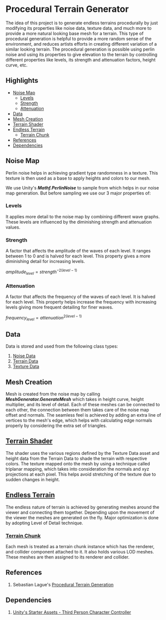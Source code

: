 # Procedural Terrain Generator

The idea of this project is to generate endless terrains procedurally by just modifying its properties like noise data, texture data, and much more to provide a more natural looking base mesh for a terrain. This type of procedural generation is helpful to provide a more random sense of the environment, and reduces artists efforts in creating different variation of a similar looking terrain. The procedural generation is possible using perlin noise and using its properties to give elevation to the terrain by controlling different properties like levels, its strength and attenuation factors, height curve, etc.

## Highlights
+ [Noise Map](#noise-map)
  + [Levels](#levels)
  + [Strength](#strength)
  + [Attenuation](#attenuation)
+ [Data](#data)
+ [Mesh Creation](#mesh-creation)
+ [Terrain Shader](#terrain-shader)
+ [Endless Terrain](#endless-terrain)
  + [Terrain Chunk](#terrain-chunk)
+ [References](#references)
+ [Dependencies](#dependencies)

## Noise Map
Perlin noise helps in achieving gradient type randomness in a texture. This texture is then used as a base to apply heights and colors to our mesh.

We use Unity's ***Mathf.PerlinNoise*** to sample from which helps in our noise map generation. But before sampling we use our 3 major properties of:

### Levels
It applies more detail to the noise map by combining different wave graphs. These levels are influenced by the diminishing strength and attenuation values.

### Strength
A factor that affects the amplitude of the waves of each level. It ranges between 1 to 0 and is halved for each level. This property gives a more diminishing detail for increasing levels.

$amplitude_{level} = strength^{-2({level}-1)}$

### Attenuation
A factor that affects the frequency of the waves of each level. It is halved for each level. This property helps increase the frequency with increasing levels giving more frequent detailing for finer waves.

$frequency_{level} = attenuation^{2({level}-1)}$

## Data
Data is stored and used from the following class types:
1. [Noise Data](Assets/Scripts/Data/NoiseData.cs)
2. [Terrain Data](Assets/Scripts/Data/TerrainData.cs)
3. [Texture Data](Assets/Scripts/Data/TextureData.cs)

## Mesh Creation
Mesh is created from the noise map by calling ***MeshGenerator.GenerateMesh*** which takes in height curve, height multiplier, and its level of detail. Each of these meshes can be connected to each other, the connection between them takes care of the noise map offset and normals. The seamless feel is achieved by adding an extra line of vertices to the mesh's edge, which helps with calculating edge normals properly by considering the extra set of triangles.

## [Terrain Shader](Assets/Shaders/Terrain.shader)
The shader uses the various regions defined by the Texture Data asset and height data from the Terrain Data to shade the terrain with respective colors. The texture mapped onto the mesh by using a technique called triplanar mapping, which takes into consideration the normals and xyz projections at each pixel. This helps avoid stretching of the texture due to sudden changes in height.

## [Endless Terrain](Assets/Scripts/EndlessTerrain.cs)
The endless nature of terrain is achieved by generating meshes around the viewer and connecting them together. Depending upon the movement of the viewer the meshes are generated on the fly. Major optimization is done by adopting Level of Detail technique. 

### [Terrain Chunk](Assets/Scripts/TerrainChunk.cs)
Each mesh is treated as a terrain chunk instance which has the renderer, and collider component attached to it. It also holds various LOD meshes. These meshes are then assigned to its renderer and collider.

## References
1. Sebastian Lague's [Procedural Terrain Generation](https://youtube.com/playlist?list=PLFt_AvWsXl0eBW2EiBtl_sxmDtSgZBxB3)

## Dependencies
1. [Unity's Starter Assets - Third Person Character Controller](https://assetstore.unity.com/packages/essentials/starter-assets-third-person-character-controller-196526)
